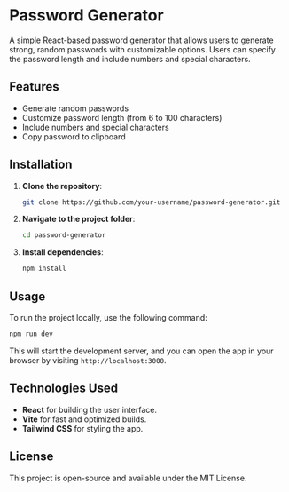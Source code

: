 
# Password Generator

A simple React-based password generator that allows users to generate strong, random passwords with customizable options. Users can specify the password length and include numbers and special characters.

## Features

- Generate random passwords
- Customize password length (from 6 to 100 characters)
- Include numbers and special characters
- Copy password to clipboard

## Installation

1. **Clone the repository**:
   ```bash
   git clone https://github.com/your-username/password-generator.git
   ```

2. **Navigate to the project folder**:
   ```bash
   cd password-generator
   ```

3. **Install dependencies**:
   ```bash
   npm install
   ```

## Usage

To run the project locally, use the following command:

```bash
npm run dev
```

This will start the development server, and you can open the app in your browser by visiting `http://localhost:3000`.

## Technologies Used

- **React** for building the user interface.
- **Vite** for fast and optimized builds.
- **Tailwind CSS** for styling the app.

## License

This project is open-source and available under the MIT License.
